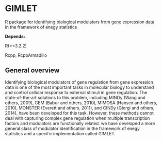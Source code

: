 # GIMLET
R package for identifying biological modulators from gene expression data in the framework of enegy statistics

<strong>Depends:</strong>

R(>=3.2.2)

Rcpp, RcppArmadillo

## General overview

Identifying biological modulators of gene regulation from gene expression data is one of the most important tasks in molecular biology to understand and control cellular response to external stimuli in gene regulation. The state-of-the-art solutions to this problem, including MINDy (Wang and others, 2009), GEM (Babur and others, 2010), MIMOSA (Hansen and others, 2010), MONSTER (Everett and others, 2011), and CINDy (Giorgi and others, 2014), have been developed for this task. However, these methods cannot deal with capturing complex gene regulation when multiple transcription factors and modulators are functionally related. we have developed a more general class of modulator identification in the framework of enegy statistics and a specific implementation called GIMLET.
